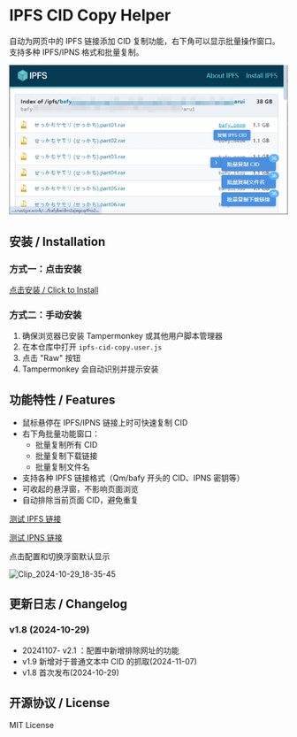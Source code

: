 # IPFS CID Copy Helper

自动为网页中的 IPFS 链接添加 CID 复制功能，右下角可以显示批量操作窗口。
支持多种 IPFS/IPNS 格式和批量复制。

<div align="center">
  <img src="img/example1.4.jpg" width="800" alt="示例1">
</div>

## 安装 / Installation

### 方式一：点击安装
[点击安装 / Click to Install](https://github.com/cenglin123/ipfs-cid-copy-helper/raw/main/ipfs-cid-copy.user.js)

### 方式二：手动安装
1. 确保浏览器已安装 Tampermonkey 或其他用户脚本管理器
2. 在本仓库中打开 `ipfs-cid-copy.user.js`
3. 点击 "Raw" 按钮
4. Tampermonkey 会自动识别并提示安装

## 功能特性 / Features
- 鼠标悬停在 IPFS/IPNS 链接上时可快速复制 CID
- 右下角批量功能窗口：
  - 批量复制所有 CID
  - 批量复制下载链接
  - 批量复制文件名
- 支持各种 IPFS 链接格式（Qm/bafy 开头的 CID、IPNS 密钥等）
- 可收起的悬浮窗，不影响页面浏览
- 自动排除当前页面 CID，避免重复

[测试 IPFS 链接](https://gw-seattle.crustcloud.io/ipfs/bafybeihzpvolsy7kt2ug37nwau2d4a5cfcl3bvafsssphpdw7voi5rjadm?filename=wukong.png)

[测试 IPNS 链接](https://gw-seattle.crustcloud.io/ipns/k51qzi5uqu5dh1ts2qvcw3069src00zyjw0qmwdkb102k8q4ft8bztw75iwi25)

点击配置和切换浮窗默认显示

![Clip_2024-10-29_18-35-45](https://github.com/user-attachments/assets/05158531-d314-4406-978c-8616ad2bd4b8)


## 更新日志 / Changelog



### v1.8 (2024-10-29)
- 20241107- v2.1 ：配置中新增排除网址的功能
- v1.9 新增对于普通文本中 CID 的抓取(2024-11-07)
- v1.8 首次发布(2024-10-29)


## 开源协议 / License
MIT License
